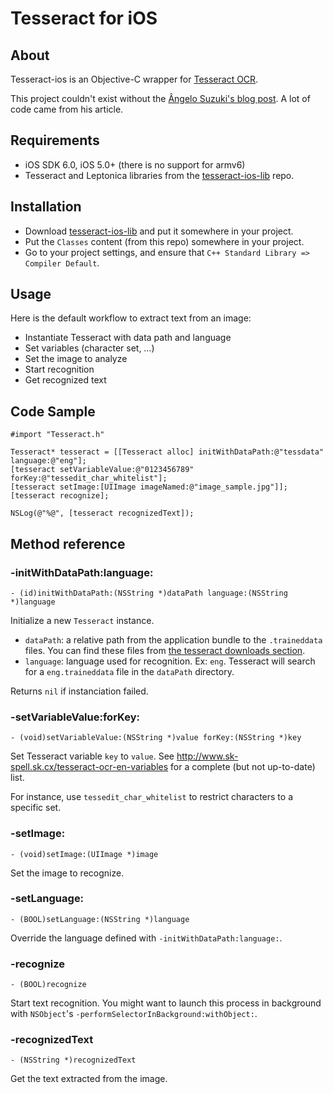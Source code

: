 Tesseract for iOS
=================


About
-----

Tesseract-ios is an Objective-C wrapper for [Tesseract OCR](http://code.google.com/p/tesseract-ocr/).

This project couldn't exist without the [Ângelo Suzuki's blog post](http://tinsuke.wordpress.com/2011/11/01/how-to-compile-and-use-tesseract-3-01-on-ios-sdk-5/). A lot of code came from his article.


Requirements
------------

 - iOS SDK 6.0, iOS 5.0+ (there is no support for armv6)
 - Tesseract and Leptonica libraries from the [tesseract-ios-lib](https://github.com/ldiqual/tesseract-ios-lib) repo.
 

Installation
------------

 - Download [tesseract-ios-lib](https://github.com/ldiqual/tesseract-ios-lib) and put it somewhere in your project.
 - Put the `Classes` content (from this repo) somewhere in your project.
 - Go to your project settings, and ensure that `C++ Standard Library => Compiler Default`.
 

Usage
-----

Here is the default workflow to extract text from an image:

 - Instantiate Tesseract with data path and language
 - Set variables (character set, …)
 - Set the image to analyze
 - Start recognition
 - Get recognized text
 
 
Code Sample
-----------

    #import "Tesseract.h"
    
    Tesseract* tesseract = [[Tesseract alloc] initWithDataPath:@"tessdata" language:@"eng"];
    [tesseract setVariableValue:@"0123456789" forKey:@"tessedit_char_whitelist"];
    [tesseract setImage:[UIImage imageNamed:@"image_sample.jpg"]];
    [tesseract recognize];
    
    NSLog(@"%@", [tesseract recognizedText]);
 
 
Method reference
----------------

### -initWithDataPath:language: ###

`- (id)initWithDataPath:(NSString *)dataPath language:(NSString *)language`

Initialize a new `Tesseract` instance.

 - `dataPath`: a relative path from the application bundle to the `.traineddata` files. You can find these files from [the tesseract downloads section](http://code.google.com/p/tesseract-ocr/downloads/list).
 - `language`: language used for recognition. Ex: `eng`. Tesseract will search for a `eng.traineddata` file in the `dataPath` directory.
 
Returns `nil` if instanciation failed.
 

### -setVariableValue:forKey: ###

`- (void)setVariableValue:(NSString *)value forKey:(NSString *)key`

Set Tesseract variable `key` to `value`. See <http://www.sk-spell.sk.cx/tesseract-ocr-en-variables> for a complete (but not up-to-date) list.

For instance, use `tessedit_char_whitelist` to restrict characters to a specific set.

### -setImage: ###

`- (void)setImage:(UIImage *)image`

Set the image to recognize.

### -setLanguage: ###

`- (BOOL)setLanguage:(NSString *)language`

Override the language defined with `-initWithDataPath:language:`.

### -recognize ###

`- (BOOL)recognize`

Start text recognition. You might want to launch this process in background with `NSObject`'s `-performSelectorInBackground:withObject:`. 

### -recognizedText ###

`- (NSString *)recognizedText`

Get the text extracted from the image.

